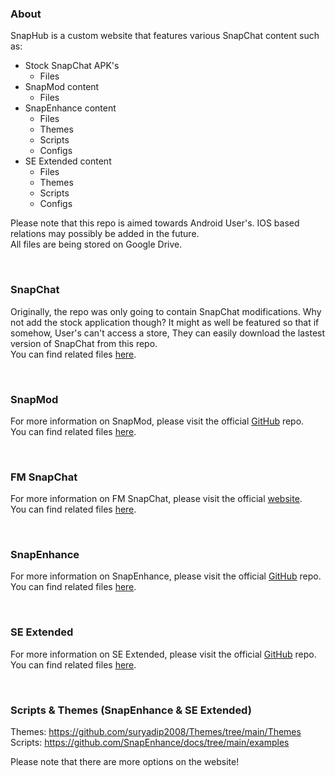 ### About
SnapHub is a custom website that features various SnapChat content such as:
- Stock SnapChat APK's
  - Files
- SnapMod content
  - Files
- SnapEnhance content
  - Files
  - Themes
  - Scripts
  - Configs
- SE Extended content
  - Files
  - Themes
  - Scripts
  - Configs

Please note that this repo is aimed towards Android User's. IOS based relations may possibly be added in the future.  
All files are being stored on Google Drive.  

<br>  

### SnapChat
Originally, the repo was only going to contain SnapChat modifications. Why not add the stock application though? It might as well be featured so that if somehow, User's can't access a store, They can easily download the lastest version of SnapChat from this repo.  
You can find related files [here](https://drive.google.com/drive/folders/1W4aU0LaRbYyE4JuXw_uqgAk-hh-iQQ0e?usp=drive_link).  

<br>  

### SnapMod
For more information on SnapMod, please visit the official [GitHub](https://github.com/rodit/SnapMod) repo.  
You can find related files [here](https://drive.google.com/drive/folders/1pvjBw3P0_rjghcXm7lpjw-I9HI8b96pV?usp=drive_link).  

<br>  

### FM SnapChat
For more information on FM SnapChat, please visit the official [website](https://fmsc.app/).  
You can find related files [here](https://drive.google.com/drive/folders/1soFulIs529XSwRntZAquhJfqNU3xwIlK?usp=drive_link).  

<br>  

### SnapEnhance
For more information on SnapEnhance, please visit the official [GitHub](https://github.com/rhunk/SnapEnhance) repo.  
You can find related files [here](https://drive.google.com/drive/folders/12uE-34W8PkrG0C2MduJMhCotJL0Wx-LO?usp=drive_link).  

<br>  

### SE Extended
For more information on SE Extended, please visit the official [GitHub](https://github.com/bocajthomas/SE-Extended) repo.  
You can find related files [here](https://drive.google.com/drive/folders/1nFaIamUsEbg-9w04f1qaY1pz8LOy2QOb?usp=drive_link).  

<br>  

### Scripts & Themes (SnapEnhance & SE Extended)
Themes: https://github.com/suryadip2008/Themes/tree/main/Themes  
Scripts: https://github.com/SnapEnhance/docs/tree/main/examples  

Please note that there are more options on the website!
